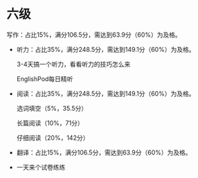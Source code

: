 # 六级
​​写作​​：占比15%，满分106.5分，需达到63.9分（60%）为及格。

* ​​听力​​：占比35%，满分248.5分，需达到149.1分（60%）为及格。

    3-4天搞一个听力，看看听力的技巧怎么来

    EnglishPod每日精听

* ​​阅读​​：占比35%，满分248.5分，需达到149.1分（60%）为及格。

    选词填空（5%，35.5分）

    长篇阅读（10%，71分）

    仔细阅读（20%，142分）

* ​​翻译​​：占比15%，满分106.5分，需达到63.9分（60%）为及格。

* 一天来个试卷练练

